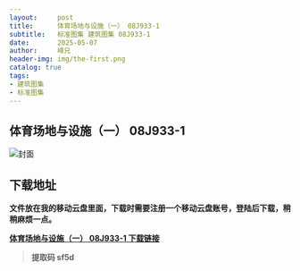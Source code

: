 ```yaml
---
layout:     post
title:      体育场地与设施（一） 08J933-1
subtitle:   标准图集 建筑图集 08J933-1
date:       2025-05-07
author:     峰兄
header-img: img/the-first.png
catalog: true
tags:
- 建筑图集
- 标准图集
---
```

## 体育场地与设施（一） 08J933-1
![封面](https://pic1.imgdb.cn/item/681b284358cb8da5c8e2d3c3.jpg)

## 下载地址 ##
**文件放在我的移动云盘里面，下载时需要注册一个移动云盘账号，登陆后下载，稍稍麻烦一点。**  
  
[**体育场地与设施（一） 08J933-1 下载链接**](https://caiyun.139.com/m/i?2nc6pCxBe1ev8)

> **提取码 sf5d**


